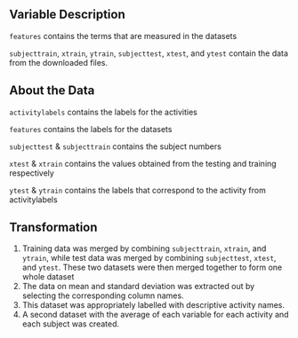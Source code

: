 ## Variable Description
`features` contains the terms that are measured in the datasets

`subjecttrain`, `xtrain`, `ytrain`, `subjecttest`, `xtest`, and `ytest` contain the data from the downloaded files.

## About the Data
`activitylabels` contains the labels for the activities

`features` contains the labels for the datasets

`subjecttest` &  `subjecttrain` contains the subject numbers

`xtest` & `xtrain` contains the values obtained from the testing and training respectively

`ytest` & `ytrain` contains the labels that correspond to the activity from activitylabels

## Transformation
1. Training data was merged by combining `subjecttrain`, `xtrain`, and `ytrain`, while test data was merged by combining `subjecttest`, `xtest`, and `ytest`. These two datasets were then merged together to form one whole dataset
2. The data on mean and standard deviation was extracted out by selecting the corresponding column names.
3. This dataset was appropriately labelled with descriptive activity names.
4. A second dataset with the average of each variable for each activity and each subject was created.
